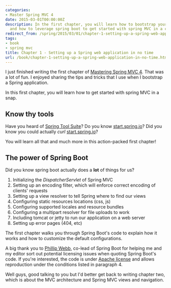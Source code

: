 ```yaml
---
categories:
- Master Spring MVC 4
date: 2015-03-01T00:00:00Z
description: In the first chapter, you will learn how to bootstrap your application effectively
  and how to leverage spring boot to get started with spring MVC in a couple of minutes
redirect_from: /spring/2015/03/01/chapter-1-setting-up-a-spring-web-application-in-no-time.html
tags:
- book
- spring mvc
title: Chapter 1 - Setting up a Spring web application in no time
url: /book/chapter-1-setting-up-a-spring-web-application-in-no-time.html
---
```


I just finished writing the first chapter of [Mastering Spring MVC 4](/mastering-spring-mvc4.html).
That was a lot of fun. I enjoyed sharing the tips and tricks that I use when I bootstrap a Spring application.

In this first chapter, you will learn how to get started with spring MVC in a snap.

## Know thy tools

Have you heard of [Spring Tool Suite](https://spring.io/tools/sts)? Do you know [start.spring.io](http://start.spring.io/)?
Did you know you could actually *curl* [start.spring.io](http://start.spring.io/)?

You will learn all that and much more in this action-packed first chapter!

## The power of Spring Boot

Did you know spring boot actually does a **lot** of things for us?

1. Initializing the *DispatcherServlet* of Spring MVC
2. Setting up an encoding filter, which will enforce correct encoding of clients' requests
3. Setting up a view resolver to tell Spring where to find our views
4. Configuring static resources locations (css, js)
5. Configuring supported locales and resource bundles
6. Configuring a multipart resolver for file uploads to work
7. Including tomcat or jetty to run our application on a web server
8. Setting up error pages (404, etc)

The first chapter walks you through Spring Boot's code to explain how it works and how to customize the default configurations.

A big thank you to [Phillip Webb](https://twitter.com/phillip_webb), co-lead of Spring Boot for helping me and my editor sort
out potential licensing issues when quoting Spring Boot's code. If you're interested, the code is under [Apache license](http://www.apache.org/licenses/LICENSE-2.0)
and allows reproduction under the conditions listed in paragraph 4.

Well guys, good talking to you but I'd better get back to writing chapter two, which is about the MVC architecture and Spring MVC views and navigation.

